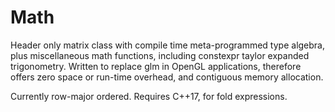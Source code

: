# Math
Header only matrix class with compile time meta-programmed type algebra, plus miscellaneous math functions, including constexpr 
taylor expanded trigonometry.
Written to replace glm in OpenGL applications, therefore offers zero space or run-time overhead, and contiguous memory allocation.

Currently row-major ordered.
Requires C++17, for fold expressions.

